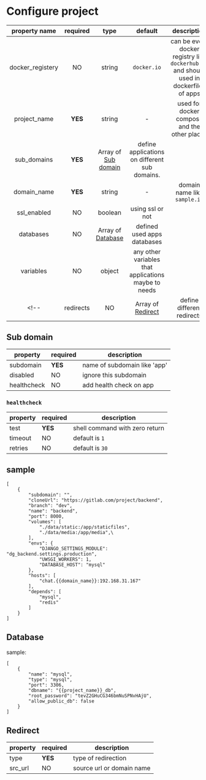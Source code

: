 # Configure project

|property name| required | type | default | description |
|:-------:|:-------:|:-------:|:-------:|:-------:|
| docker_registery | NO | string | `docker.io` | can be every docker registry like `dockerhub.ir` and should used in dockerfiles of apps|
| project_name | **YES** | string | - | used for docker compose and the other places|
| sub_domains | **YES** | Array of [Sub domain](#sub-domain) | define applications on different sub domains. |
| domain_name | **YES** | string | - | domain name like `sample.io`
| ssl_enabled | NO | boolean | using ssl or not |
| databases | NO |  Array of [Database](#database) | defined used apps databases| 
| variables | NO | object | any other variables that applications maybe to needs |
<!-- | redirects | NO | Array of [Redirect](#redirect) | define different redirects| -->

## Sub domain

|property| required | description|
|-------| ------- | --------- |
| subdomain | **YES** | name of subdomain like 'app' |
|disabled | NO | ignore this subdomain |
| healthcheck | NO | add health check on app| 

### `healthcheck`

|property| required | description|
|-------| ------- | --------- |
| test | **YES** | shell command with zero return |
| timeout | NO | default is `1` |
| retries | NO | default is `30` | 


## sample
```
[
    {
        "subdomain": "",
        "cloneUrl": "https://gitlab.com/project/backend",
        "branch": "dev",
        "name": "backend",
        "port": 8000,
        "volumes": [
            "./data/static:/app/staticfiles",
            "./data/media:/app/media",\
        ],
        "envs": {
            "DJANGO_SETTINGS_MODULE": "dg_backend.settings.production",
            "UWSGI_WORKERS": 1,
            "DATABASE_HOST": "mysql"
        },
        "hosts": [
            "chat.{{domain_name}}:192.168.31.167"
        ],
        "depends": [
            "mysql",
            "redis"
        ]
    }
]
```


## Database

sample:
```
[
    {
        "name": "mysql",
        "type": "mysql",
        "port": 3306,
        "dbname": "{{project_name}}_db",
        "root_password": "tevZ2GHuCG346bmNuSPNvHAjU",
        "allow_public_db": false
    }
]

```


## Redirect

|property| required | description|
|-------| ------- | --------- |
| type | **YES** | type of redirection|
|src_url | NO | source url or domain name |

<!-- ### redirection types

#### `non2www`

redirect a sub domain to its www based. like redirect `app.sample.com` to `www.app.sample.com`
> it useful for root domain that can used a wildcard certificate.

## sample
```
[
    {
        "type": "non2www",
        "src_url": "api.{{domain_name}}"
    }
]
``` -->